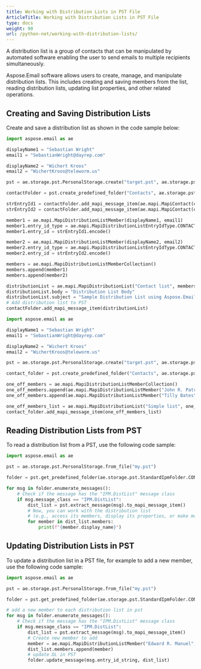 ```yaml
---
title: Working with Distribution Lists in PST File
ArticleTitle: Working with Distribution Lists in PST File
type: docs
weight: 90
url: /python-net/working-with-distribution-lists/
---
```


A distribution list is a group of contacts that can be manipulated by automated software enabling the user to send emails to multiple recipients simultaneously.

Aspose.Email software allows users to create, manage, and manipulate distribution lists. This includes creating and saving members from the list, reading distribution lists, updating list properties, and other related operations.

## **Creating and Saving Distribution Lists**

Create and save a distribution list as shown in the code sample below:

```py
import aspose.email as ae

displayName1 = "Sebastian Wright"
email1 = "SebastianWright@dayrep.com"

displayName2 = "Wichert Kroos"
email2 = "WichertKroos@teleworm.us"

pst = ae.storage.pst.PersonalStorage.create("target.pst", ae.storage.pst.FileFormatVersion.UNICODE)

contactFolder = pst.create_predefined_folder("Contacts", ae.storage.pst.StandardIpmFolder.CONTACTS)

strEntryId1 = contactFolder.add_mapi_message_item(ae.mapi.MapiContact(displayName1, email1))
strEntryId2 = contactFolder.add_mapi_message_item(ae.mapi.MapiContact(displayName2, email2))

member1 = ae.mapi.MapiDistributionListMember(displayName1, email1)
member1.entry_id_type = ae.mapi.MapiDistributionListEntryIdType.CONTACT
member1.entry_id = strEntryId1.encode()

member2 = ae.mapi.MapiDistributionListMember(displayName2, email2)
member2.entry_id_type = ae.mapi.MapiDistributionListEntryIdType.CONTACT
member2.entry_id = strEntryId2.encode()

members = ae.mapi.MapiDistributionListMemberCollection()
members.append(member1)
members.append(member2)

distributionList = ae.mapi.MapiDistributionList("Contact list", members)
distributionList.body = "Distribution List Body"
distributionList.subject = "Sample Distribution List using Aspose.Email"
# Add distribution list to PST
contactFolder.add_mapi_message_item(distributionList)
```

```py
import aspose.email as ae

displayName1 = "Sebastian Wright"
email1 = "SebastianWright@dayrep.com"

displayName2 = "Wichert Kroos"
email2 = "WichertKroos@teleworm.us"

pst = ae.storage.pst.PersonalStorage.create("target.pst", ae.storage.pst.FileFormatVersion.UNICODE)

contact_folder = pst.create_predefined_folder("Contacts", ae.storage.pst.StandardIpmFolder.CONTACTS)

one_off_members = ae.mapi.MapiDistributionListMemberCollection()
one_off_members.append(ae.mapi.MapiDistributionListMember("John R. Patrick", "JohnRPatrick@armyspy.com"))
one_off_members.append(ae.mapi.MapiDistributionListMember("Tilly Bates", "TillyBates@armyspy.com"))

one_off_members_list = ae.mapi.MapiDistributionList("Simple list", one_off_members)
contact_folder.add_mapi_message_item(one_off_members_list)
```

## **Reading Distribution Lists from PST**

To read a distribution list from a PST, use the following code sample:

```py
import aspose.email as ae

pst = ae.storage.pst.PersonalStorage.from_file("my.pst")

folder = pst.get_predefined_folder(ae.storage.pst.StandardIpmFolder.CONTACTS)

for msg in folder.enumerate_messages():
    # Check if the message has the "IPM.DistList" message class
    if msg.message_class == "IPM.DistList":
        dist_list = pst.extract_message(msg).to_mapi_message_item()
        # Now, you can work with the distribution list
        # (e.g., access its members, display its properties, or make modifications)
        for member in dist_list.members:
            print(f"{member.display_name}")
```

## **Updating Distribution Lists in PST**

To update a distribution list in a PST file, for example to add a new member, use the following code sample:

```py
import aspose.email as ae

pst = ae.storage.pst.PersonalStorage.from_file("my.pst")

folder = pst.get_predefined_folder(ae.storage.pst.StandardIpmFolder.CONTACTS)

# add a new member to each distribution list in pst
for msg in folder.enumerate_messages():
    # Check if the message has the "IPM.DistList" message class
    if msg.message_class == "IPM.DistList":
        dist_list = pst.extract_message(msg).to_mapi_message_item()
        # Create new member to add
        member = ae.mapi.MapiDistributionListMember("Edward R. Manuel", "EdwardRManuel@example.com")
        dist_list.members.append(member)
        # update DL in PST
        folder.update_message(msg.entry_id_string, dist_list)
```
